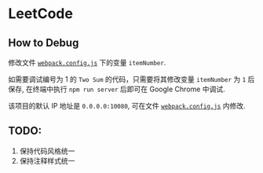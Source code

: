 # LeetCode

## How to Debug

修改文件 [`webpack.config.js`](https://github.com/KravisII/LeetCode/blob/master/webpack.config.js) 下的变量 `itemNumber`.

如需要调试编号为 1 的 `Two Sum` 的代码，只需要将其修改变量 `itemNumber` 为 `1` 后保存, 在终端中执行 `npm run server` 后即可在 Google Chrome 中调试.

该项目的默认 IP 地址是 `0.0.0.0:10080`, 可在文件 [`webpack.config.js`](https://github.com/KravisII/LeetCode/blob/master/webpack.config.js) 内修改. 

## TODO:

1. 保持代码风格统一
2. 保持注释样式统一